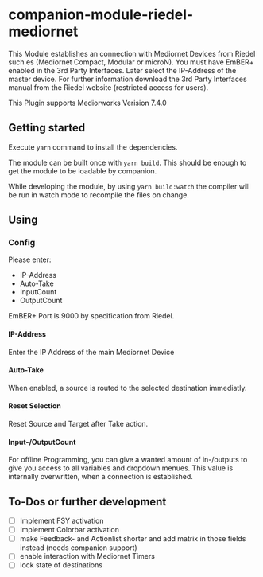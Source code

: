 
# companion-module-riedel-mediornet
This Module establishes an connection with Mediornet Devices from Riedel such es (Mediornet Compact, Modular or microN).
You must have EmBER+ enabled in the 3rd Party Interfaces. Later select the IP-Address of the master device.
For further information download the 3rd Party Interfaces manual from the Riedel website (restricted access for users).

This Plugin supports Mediorworks Verision 7.4.0
## Getting started

Execute `yarn` command to install the dependencies.

The module can be built once with `yarn build`. This should be enough to get the module to be loadable by companion.

While developing the module, by using `yarn build:watch` the compiler will be run in watch mode to recompile the files on change.

## Using
### Config
Please enter:
- IP-Address
- Auto-Take
- InputCount
- OutputCount

EmBER+ Port is 9000 by specification from Riedel.

#### IP-Address
Enter the IP Address of the main Mediornet Device

#### Auto-Take
When enabled, a source is routed to the selected destination immediatly.

#### Reset Selection
Reset Source and Target after Take action.

#### Input-/OutputCount
For offline Programming, you can give a wanted amount of in-/outputs to give you access to all variables and dropdown menues.
This value is internally overwritten, when a connection is established.

## To-Dos or further development
- [ ] Implement FSY activation
- [ ] Implement Colorbar activation
- [ ] make Feedback- and Actionlist shorter and add matrix in those fields instead (needs companion support)
- [ ] enable interaction with Mediornet Timers
- [ ] lock state of destinations
